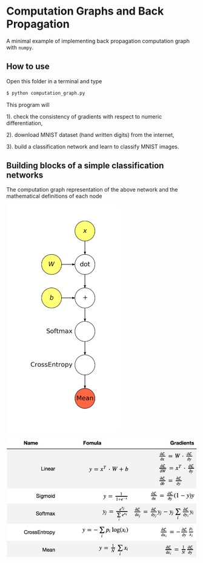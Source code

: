 # Computation Graphs and Back Propagation

A minimal example of implementing back propagation computation graph with `numpy`.

## How to use

Open this folder in a terminal and type

```bash
$ python computation_graph.py
```

This program will

1). check the consistency of gradients with respect to numeric differentiation,

2). download MNIST dataset (hand written digits) from the internet,

3). build a classification network and learn to classify MNIST images.

## Building blocks of a simple classification networks

The computation graph representation of the above network and the mathematical definitions of each node

<img src="cgraph_mnist_full.png" width="300px"/>

![formulas](formulas.png)  
